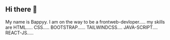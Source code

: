 ## Hi there 👋
My name is Bappyy.
I am on the way to be a frontweb-devloper.....
my skills are
HTML.....
    CSS.....
       BOOTSTRAP......
            TAILWINDCSS....
                JAVA-SCRIPT....
                    REACT-JS.....
